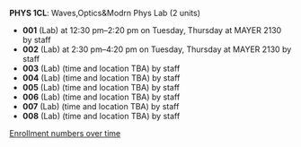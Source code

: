 **PHYS 1CL**: Waves,Optics&Modrn Phys Lab (2 units)

- **001** (Lab) at 12:30 pm–2:20 pm on Tuesday, Thursday at MAYER 2130 by staff
- **002** (Lab) at 2:30 pm–4:20 pm on Tuesday, Thursday at MAYER 2130 by staff
- **003** (Lab) (time and location TBA) by staff
- **004** (Lab) (time and location TBA) by staff
- **005** (Lab) (time and location TBA) by staff
- **006** (Lab) (time and location TBA) by staff
- **007** (Lab) (time and location TBA) by staff
- **008** (Lab) (time and location TBA) by staff

[Enrollment numbers over time](./PHYS1CL.tsv)
